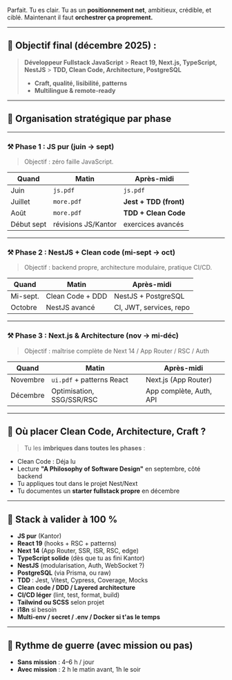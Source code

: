 Parfait. Tu es clair. Tu as un **positionnement net**, ambitieux, crédible, et ciblé.
Maintenant il faut **orchestrer ça proprement.**

---

## 🎯 Objectif final (décembre 2025) :

> **Développeur Fullstack JavaScript** > **React 19, Next.js, TypeScript, NestJS** > **TDD, Clean Code, Architecture, PostgreSQL**
>
> - **Craft, qualité, lisibilité, patterns**
> - **Multilingue & remote-ready**

---

## 🧭 Organisation stratégique par phase

---

### ⚒️ Phase 1 : JS pur (juin → sept)

> Objectif : zéro faille JavaScript.

| Quand      | Matin               | Après-midi             |
| ---------- | ------------------- | ---------------------- |
| Juin       | `js.pdf`            | `js.pdf`               |
| Juillet    | `more.pdf`          | **Jest + TDD (front)** |
| Août       | `more.pdf`          | **TDD + Clean Code**   |
| Début sept | révisions JS/Kantor | exercices avancés      |

---

### ⚒️ Phase 2 : NestJS + Clean code (mi-sept → oct)

> Objectif : backend propre, architecture modulaire, pratique CI/CD.

| Quand    | Matin            | Après-midi              |
| -------- | ---------------- | ----------------------- |
| Mi-sept. | Clean Code + DDD | NestJS + PostgreSQL     |
| Octobre  | NestJS avancé    | CI, JWT, services, repo |

---

### ⚒️ Phase 3 : Next.js & Architecture (nov → mi-déc)

> Objectif : maîtrise complète de Next 14 / App Router / RSC / Auth

| Quand    | Matin                     | Après-midi              |
| -------- | ------------------------- | ----------------------- |
| Novembre | `ui.pdf` + patterns React | Next.js (App Router)    |
| Décembre | Optimisation, SSG/SSR/RSC | App complète, Auth, API |

---

## 📘 Où placer Clean Code, Architecture, Craft ?

> Tu les **imbriques dans toutes les phases** :

- Clean Code : Déja lu
- Lecture **"A Philosophy of Software Design"** en septembre, côté backend
- Tu appliques tout dans le projet Nest/Next
- Tu documentes un **starter fullstack propre** en décembre

---

## 🧱 Stack à valider à 100 %

- **JS pur** (Kantor)
- **React 19** (hooks + RSC + patterns)
- **Next 14** (App Router, SSR, ISR, RSC, edge)
- **TypeScript solide** (dès que tu as fini Kantor)
- **NestJS** (modularisation, Auth, WebSocket ?)
- **PostgreSQL** (via Prisma, ou raw)
- **TDD** : Jest, Vitest, Cypress, Coverage, Mocks
- **Clean code / DDD / Layered architecture**
- **CI/CD léger** (lint, test, format, build)
- **Tailwind ou SCSS** selon projet
- **i18n** si besoin
- **Multi-env / secret / .env / Docker si t'as le temps**

---

## 🔁 Rythme de guerre (avec mission ou pas)

- **Sans mission** : 4–6 h / jour
- **Avec mission** : 2 h le matin avant, 1h le soir
